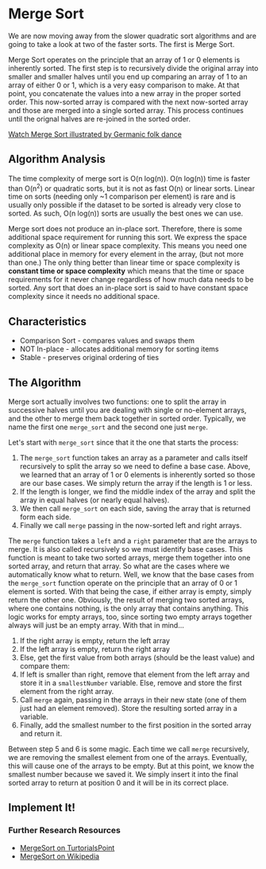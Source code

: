 # Merge Sort

We are now moving away from the slower quadratic sort algorithms and are going to take a look at two of the faster sorts. The first is Merge Sort.

Merge Sort operates on the principle that an array of 1 or 0 elements is inherently sorted. The first step is to recursively divide the original array into smaller and smaller halves until you end up comparing an array of 1 to an array of either 0 or 1, which is a very easy comparison to make. At that point, you concatenate the values into a new array in the proper sorted order. This now-sorted array is compared with the next now-sorted array and those are merged into a single sorted array. This process continues until the orignal halves are re-joined in the sorted order.

[Watch Merge Sort illustrated by Germanic folk dance](https://www.youtube.com/watch?v=XaqR3G_NVoo)

## Algorithm Analysis

The time complexity of merge sort is O(n log(n)). O(n log(n)) time is faster than O(n<sup>2</sup>) or quadratic sorts, but it is not as fast O(n) or linear sorts. Linear time on sorts (needing only ~1 comparison per element) is rare and is usually only possible if the dataset to be sorted is already very close to sorted. As such, O(n log(n)) sorts are usually the best ones we can use.

Merge sort does not produce an in-place sort. Therefore, there is some additional space requirement for running this sort. We express the space complexity as O(n) or linear space complexity. This means you need one additional place in memory for every element in the array, (but not more than one.) The only thing better than linear time or space complexity is **constant time or space complexity** which means that the time or space requirements for it never change regardless of how much data needs to be sorted. Any sort that does an in-place sort is said to have constant space complexity since it needs no additional space.

## Characteristics

* Comparison Sort - compares values and swaps them
* NOT In-place - allocates additional memory for sorting items
* Stable - preserves original ordering of ties

## The Algorithm

Merge sort actually involves two functions: one to split the array in successive halves until you are dealing with single or no-element arrays, and the other to merge them back together in sorted order. Typically, we name the first one `merge_sort` and the second one just `merge`.

Let's start with `merge_sort` since that it the one that starts the process:

1. The `merge_sort` function takes an array as a parameter and calls itself recursively to split the array so we need to define a base case. Above, we learned that an array of 1 or 0 elements is inherently sorted so those are our base cases. We simply return the array if the length is 1 or less.
2. If the length is longer, we find the middle index of the array and split the array in equal halves (or nearly equal halves).
3. We then call `merge_sort` on each side, saving the array that is returned form each side.
4. Finally we call `merge` passing in the now-sorted left and right arrays.

The `merge` function takes a `left` and a `right` parameter that are the arrays to merge. It is also called recursively so we must identify base cases. This function is meant to take two sorted arrays, merge them together into one sorted array, and return that array. So what are the cases where we automatically know what to return. Well, we know that the base cases from the `merge_sort` function operate on the principle that an array of 0 or 1 element is sorted. With that being the case, if either array is empty, simply return the other one. Obviously, the result of merging two sorted arrays, where one contains nothing, is the only array that contains anything. This logic works for empty arrays, too, since sorting two empty arrays together always will just be an empty array. With that in mind...

1. If the right array is empty, return the left array
2. If the left array is empty, return the right array
3. Else, get the first value from both arrays (should be the least value) and compare them:
4. If left is smaller than right, remove that element from the left array and store it in a `smallestNumber` variable. Else, remove and store the first element from the right array.
5. Call `merge` again, passing in the arrays in their new state (one of them just had an element removed). Store the resulting sorted array in a variable.
6. Finally, add the smallest number to the first position in the sorted array and return it.

Between step 5 and 6 is some magic. Each time we call `merge` recursively, we are removing the smallest element from one of the arrays. Eventually, this will cause one of the arrays to be empty. But at this point, we know the smallest number because we saved it. We simply insert it into the final sorted array to return at position 0 and it will be in its correct place.

## Implement It!

### Further Research Resources

* [MergeSort on TurtorialsPoint](https://www.tutorialspoint.com/data_structures_algorithms/merge_sort_algorithm.htm)
* [MergeSort on Wikipedia](https://en.wikipedia.org/wiki/Merge_sort)
